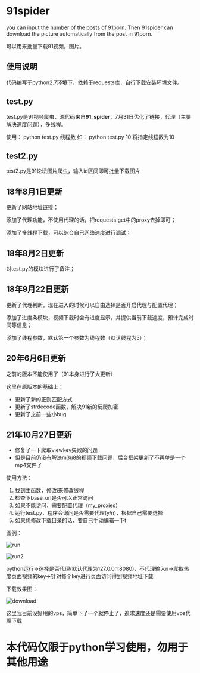 # 91spider
you can input the number of the posts of 91porn.
Then 91spider can download the picture automatically from the post in 91porn.

可以用来批量下载91视频，图片。

## 使用说明

代码编写于python2.7环境下，依赖于requests库，自行下载安装环境文件。

## test.py
test.py是91视频爬虫，源代码来自**91_spider**，7月31日优化了链接，代理（主要解决速度问题），多线程。

使用：
python test.py 线程数
如：
python test.py 10 将指定线程数为10

## test2.py
test2.py是91论坛图片爬虫，输入id区间即可批量下载图片

## 18年8月1日更新

更新了网站地址链接；

添加了代理功能，不使用代理的话，把requests.get中的proxy去掉即可；

添加了多线程下载，可以综合自己网络速度进行调试；

## 18年8月2日更新

对test.py的模块进行了备注；

## 18年9月22日更新

更新了代理判断，现在进入的时候可以自由选择是否开启代理与配置代理；

添加了进度条模块，视频下载时会有进度显示，并提供当前下载速度，预计完成时间等信息；

添加了线程参数，默认第一个参数为线程数（默认线程为5）；

## 20年6月6日更新

之前的版本不能使用了（91本身进行了大更新）

这里在原版本的基础上：
* 更新了新的正则匹配方式
* 更新了strdecode函数，解决91新的反爬加密
* 更新了之前一些小bug

## 21年10月27日更新

* 修复了一下爬取viewkey失败的问题
* 但是目前仍没有解决m3u8的视频下载问题，后台框架更新了不再单是一个mp4文件了



使用方法：
1. 找到主函数，修改i来修改线程
2. 检查下base_url是否可以正常访问
3. 如果不能访问，需要配置代理（my_proxies）
4. 运行test.py，程序会询问是否需要代理(y/n)，根据自己需要选择
5. 如果想修改下载目录的话，要自己手动编辑一下t

图例：

![run](pic/run.png)

![run2](pic/run2.png)

python运行->选择是否代理(默认代理为127.0.0.1:8080)，不代理输入n->爬取热度页面视频的key->针对每个key进行页面访问得到视频地址下载


下载效果图：

![download](pic/download.png)

这里我目前没好用的vps，简单下了一个就停止了，追求速度还是需要使用vps代理下载

# **本代码仅限于python学习使用，勿用于其他用途**

